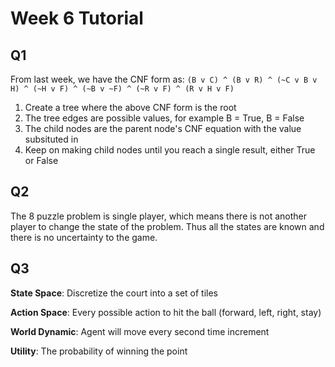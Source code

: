 # Week 6 Tutorial

## Q1

From last week, we have the CNF form as:
`(B v C) ^ (B v R) ^ (~C v B v H) ^ (~H v F) ^ (~B v ~F) ^ (~R v F) ^ (R v H v F)`

1. Create a tree where the above CNF form is the root
2. The tree edges are possible values, for example B = True, B = False
3. The child nodes are the parent node's CNF equation with the value subsituted in
4. Keep on making child nodes until you reach a single result, either True or False

## Q2

The 8 puzzle problem is single player, which means there is not another player to change the state of the problem. Thus all the states are known and there is no uncertainty to the game.

## Q3

__State Space__: Discretize the court into a set of tiles

__Action Space__: Every possible action to hit the ball (forward, left, right, stay)

__World Dynamic__: Agent will move every second time increment

__Utility__: The probability of winning the point

